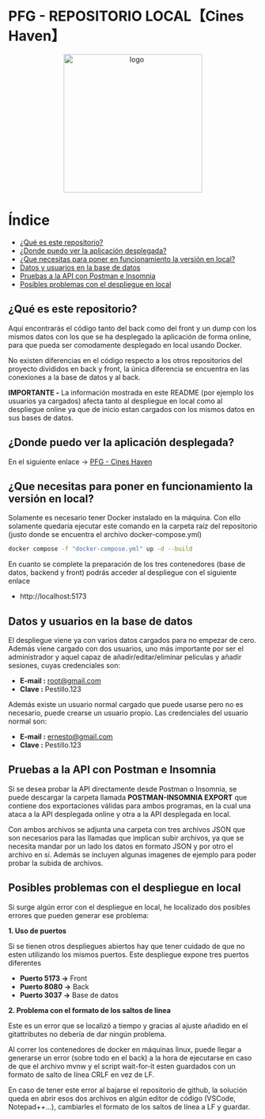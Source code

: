 # PFG - REPOSITORIO LOCAL【Cines Haven】

<p align="center">
  <img width="280" alt="logo" src="https://user-images.githubusercontent.com/92323915/220186818-007160d6-0e37-430b-9e8f-7bc8cacf21ca.png">
</p>

# Índice

  - [¿Qué es este repositorio?](#qué-es-este-repositorio)
  - [¿Donde puedo ver la aplicación desplegada?](#donde-puedo-ver-la-aplicación-desplegada)
  - [¿Que necesitas para poner en funcionamiento la versión en local?](#que-necesitas-para-poner-en-funcionamiento-la-versión-en-local)
  - [Datos y usuarios en la base de datos](#datos-y-usuarios-en-la-base-de-datos)
  - [Pruebas a la API con Postman e Insomnia](#pruebas-a-la-api-con-postman-e-insomnia)
  - [Posibles problemas con el despliegue en local](#posibles-problemas-con-el-despliegue-en-local)

## ¿Qué es este repositorio?

Aquí encontrarás el código tanto del back como del front y un dump con los mismos datos con los que se ha desplegado la aplicación de forma online, para que pueda ser comodamente desplegado en local usando Docker.

No existen diferencias en el código respecto a los otros repositorios del proyecto divididos en back y front, la única diferencia se encuentra en las conexiones a la base de datos y al back.

**IMPORTANTE -** La información mostrada en este README (por ejemplo los usuarios ya cargados) afecta tanto al despliegue en local como al despliegue online ya que de inicio estan cargados con los mismos datos en sus bases de datos.

## ¿Donde puedo ver la aplicación desplegada?

En el siguiente enlace -> [PFG - Cines Haven](https://pfg-frontend.vercel.app/#/)

## ¿Que necesitas para poner en funcionamiento la versión en local?

Solamente es necesario tener Docker instalado en la máquina. Con ello solamente quedaría ejecutar este comando en la carpeta raíz del repositorio (justo donde se encuentra el archivo docker-compose.yml)

```bash
docker compose -f "docker-compose.yml" up -d --build
```

En cuanto se complete la preparación de los tres contenedores (base de datos, backend y front) podrás acceder al despliegue con el siguiente enlace

- http://localhost:5173

## Datos y usuarios en la base de datos

El despliegue viene ya con varios datos cargados para no empezar de cero. Además viene cargado con dos usuarios, uno más importante por ser el administrador y aquel capaz de añadir/editar/eliminar peliculas y añadir sesiones, cuyas credenciales son:

- **E-mail :** root@gmail.com
- **Clave :** Pestillo.123

Además existe un usuario normal cargado que puede usarse pero no es necesario, puede crearse un usuario propio. Las credenciales del usuario normal son:

- **E-mail :** ernesto@gmail.com
- **Clave :** Pestillo.123

## Pruebas a la API con Postman e Insomnia

Si se desea probar la API directamente desde Postman o Insomnia, se puede descargar la carpeta llamada **POSTMAN-INSOMNIA EXPORT** que contiene dos exportaciones válidas para ambos programas, en la cual una ataca a la API desplegada online y otra a la API desplegada en local.

Con ambos archivos se adjunta una carpeta con tres archivos JSON que son necesarios para las llamadas que implican subir archivos, ya que se necesita mandar por un lado los datos en formato JSON y por otro el archivo en sí. Además se incluyen algunas imagenes de ejemplo para poder probar la subida de archivos.

## Posibles problemas con el despliegue en local

Si surge algún error con el despliegue en local, he localizado dos posibles errores que pueden generar ese problema:

**1. Uso de puertos**

Si se tienen otros despliegues abiertos hay que tener cuidado de que no esten utilizando los mismos puertos. Este despliegue expone tres puertos diferentes

- **Puerto 5173 ->** Front
- **Puerto 8080 ->** Back
- **Puerto 3037 ->** Base de datos

**2. Problema con el formato de los saltos de línea**

Este es un error que se localizó a tiempo y gracias al ajuste añadido en el gitattributes no debería de dar ningún problema.

Al correr los contenedores de docker en máquinas linux, puede llegar a generarse un error (sobre todo en el back) a la hora de ejecutarse en caso de que el archivo mvnw y el script wait-for-it esten guardados con un formato de salto de línea CRLF en vez de LF.

En caso de tener este error al bajarse el repositorio de github, la solución queda en abrir esos dos archivos en algún editor de código (VSCode, Notepad++...), cambiarles el formato de los saltos de línea a LF y guardar.
